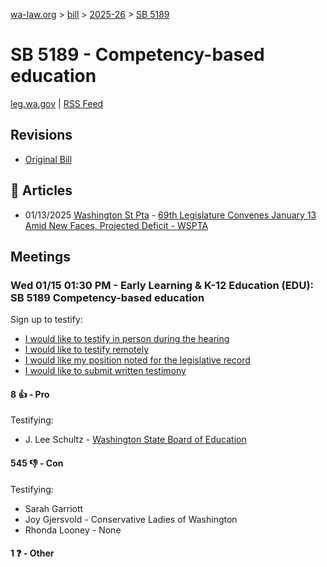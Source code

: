 [wa-law.org](/) > [bill](/bill/) > [2025-26](/bill/2025-26/) > [SB 5189](/bill/2025-26/sb/5189/)

# SB 5189 - Competency-based education
[leg.wa.gov](https://app.leg.wa.gov/billsummary?BillNumber=5189&Year=2025&Initiative=false) | [RSS Feed](./rss.xml)

## Revisions
* [Original Bill](1/)

## 📰 Articles
* 01/13/2025 [Washington St Pta](/org/washington_st_pta/) - [69th Legislature Convenes January 13 Amid New Faces, Projected Deficit - WSPTA](https://www.wastatepta.org/69th-legislature-convenes-january-13-amid-new-faces-projected-deficit/#:~:text=SB%205189)

## Meetings
### Wed 01/15 01:30 PM - Early Learning & K-12 Education (EDU): SB 5189 Competency-based education
Sign up to testify:
* [I would like to testify in person during the hearing](https://app.leg.wa.gov/csi/Testifier/Add?chamber=House&mId=32382&aId=161393&caId=24705&tId=1)
* [I would like to testify remotely](https://app.leg.wa.gov/csi/Testifier/Add?chamber=House&mId=32382&aId=161393&caId=24705&tId=2)
* [I would like my position noted for the legislative record](https://app.leg.wa.gov/csi/Testifier/Add?chamber=House&mId=32382&aId=161393&caId=24705&tId=3)
* [I would like to submit written testimony](https://app.leg.wa.gov/csi/Testifier/Add?chamber=House&mId=32382&aId=161393&caId=24705&tId=4)

#### 8 👍 - Pro
Testifying:
* J. Lee Schultz - [Washington State Board of Education](/org/washington_state_board_of_education/)

#### 545 👎 - Con
Testifying:
* Sarah Garriott
* Joy Gjersvold - Conservative Ladies of Washington
* Rhonda Looney - None

#### 1 ❓ - Other
